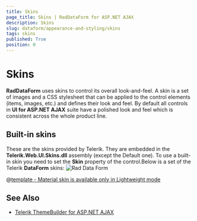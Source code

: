 ```yaml
---
title: Skins
page_title: Skins | RadDataForm for ASP.NET AJAX 
description: Skins
slug: dataform/appearance-and-styling/skins
tags: skins
published: True
position: 0
---
```


# Skins

**RadDataForm** uses skins to control its overall look-and-feel. A skin is a set of images and a CSS stylesheet that can be applied to the control elements (items, images, etc.) and defines their look and feel. By default all controls in **UI for ASP.NET AJAX** suite have a polished look and feel which is consistent across the whole product line.

## Built-in skins

These are the skins provided by Telerik. They are embedded in the **Telerik.Web.UI.Skins.dll** assembly (except the Default one). To use a built-in skin you need to set the **Skin** property of the control.Below is a set of the Telerik **DataForm** skins:
![Rad Data Form](images/dataform-skins.png) 


 @[template - Material skin is available only in Lightweight mode](/_templates/common/skins-notes.md#material-only-in-lightweight) 


## See Also

 * [Telerik ThemeBuilder for ASP.NET AJAX](http://themebuilder.telerik.com/)


